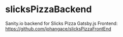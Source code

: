 # slicksPizzaBackend
Sanity.io backend for Slicks Pizza
Gatsby.js Frontend: 
https://github.com/johangace/slicksPizzaFrontEnd
